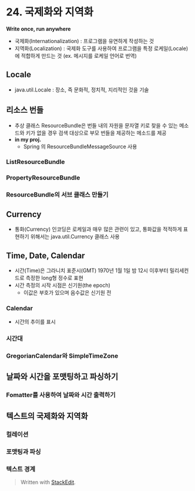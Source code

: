 
# 24. 국제화와 지역화
**Write once, run anywhere**
* 국제화(Internationalization) : 프로그램을 유연하게 작성하는 것
* 지역화(Localization) : 국제화 도구를 사용하여 프로그램을 특정 로케일(Locale)에 적합하게 만드는 것 (ex. 메시지를 로케일 언어로 번역)
## Locale
* java.util.Locale : 장소, 즉 문화적, 정치적, 지리적인 것을 기술
## 리소스 번들
* 추상 클래스 ResourceBundle은 번들 내의 자원을 문자열 키로 찾을 수 있는 메소드와 키가 없을 경우 검색 대상으로 부모 번들을 제공하는 메소드를 제공
* **in my proj.**
	* Spring 의 ResourceBundleMessageSource 사용

### ListResourceBundle
### PropertyResourceBundle
### ResourceBundle의 서브 클래스 만들기
## Currency
* 통화(Currency) 인코딩은 로케일과 매우 많은 관련이 있고, 통화값을 적적하게 표현하기 위해서는 java.util.Currency 클래스 사용
## Time, Date, Calendar
* 시간(Time)은 그라니치 표준시(GMT) 1970년 1월 1일 밤 12시 이후부터 밀리세컨드로 측정한 long형 정수로 표현
* 시간 측정의 시작 시점은 신기원(the epoch)
	* 이값은 부호가 있으며 음수값은 신기원 전
### Calendar
* 시간의 추이를 표시
### 시간대
### GregorianCalendar와 SimpleTimeZone
## 날짜와 시간을 포맷팅하고 파싱하기
### Fomatter를 사용하여 날짜와 시간 출력하기
## 텍스트의 국제화와 지역화
### 컬레이션
### 포맷팅과 파싱
### 텍스트 경계

> Written with [StackEdit](https://stackedit.io/).
<!--stackedit_data:
eyJoaXN0b3J5IjpbLTEzNTY5OTU0NjQsMTcxMTA0OTA3Nl19
-->